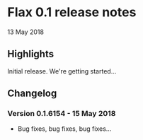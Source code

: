 # Flax 0.1 release notes

13 May 2018

## Highlights

Initial release. We're getting started...

## Changelog

### Version 0.1.6154 - 15 May 2018

* Bug fixes, bug fixes, bug fixes...
